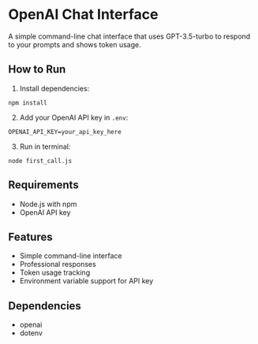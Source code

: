# OpenAI Chat Interface

A simple command-line chat interface that uses GPT-3.5-turbo to respond to your prompts and shows token usage.

## How to Run

1. Install dependencies:
```
npm install
```

2. Add your OpenAI API key in `.env`:
```
OPENAI_API_KEY=your_api_key_here
```

3. Run in terminal:
```
node first_call.js
```

## Requirements
- Node.js with npm
- OpenAI API key

## Features

- Simple command-line interface
- Professional responses
- Token usage tracking
- Environment variable support for API key

## Dependencies

- openai
- dotenv 